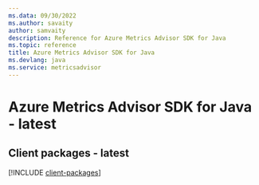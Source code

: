 ```yaml
---
ms.data: 09/30/2022
ms.author: savaity
author: samvaity
description: Reference for Azure Metrics Advisor SDK for Java
ms.topic: reference
title: Azure Metrics Advisor SDK for Java
ms.devlang: java
ms.service: metricsadvisor
---
```

# Azure Metrics Advisor SDK for Java - latest

## Client packages - latest
[!INCLUDE [client-packages](metrics-advisor-client-index.md)]